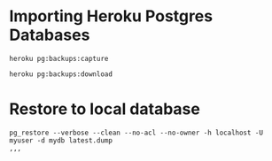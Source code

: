 # Importing Heroku Postgres Databases
```
heroku pg:backups:capture
```
```
heroku pg:backups:download
```

# Restore to local database
```
pg_restore --verbose --clean --no-acl --no-owner -h localhost -U myuser -d mydb latest.dump
,,,